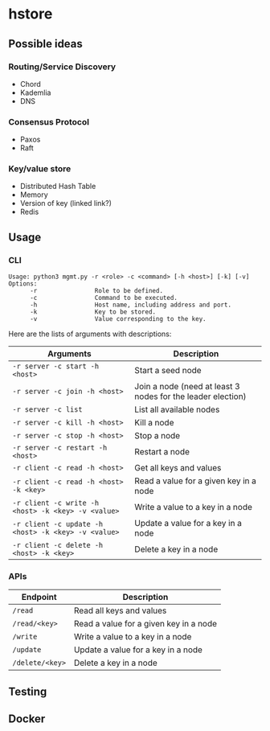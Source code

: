 # hstore


## Possible ideas

### Routing/Service Discovery
- Chord
- Kademlia
- DNS

### Consensus Protocol
- Paxos
- Raft

### Key/value store
- Distributed Hash Table
- Memory
- Version of key (linked link?)
- Redis


## Usage

### CLI

```
Usage: python3 mgmt.py -r <role> -c <command> [-h <host>] [-k] [-v]
Options:
      -r                Role to be defined.
      -c                Command to be executed.
      -h                Host name, including address and port.
      -k                Key to be stored.
      -v                Value corresponding to the key.
```

Here are the lists of arguments with descriptions:

Arguments | Description
-- | --
`-r server -c start -h <host>` | Start a seed node
`-r server -c join -h <host>` | Join a node (need at least 3 nodes for the leader election) 
`-r server -c list` | List all available nodes
`-r server -c kill -h <host>` | Kill a node 
`-r server -c stop -h <host>` | Stop a node 
`-r server -c restart -h <host>` | Restart a node 
`-r client -c read -h <host>` | Get all keys and values
`-r client -c read -h <host> -k <key>` | Read a value for a given key in a node
`-r client -c write -h <host> -k <key> -v <value>` | Write a value to a key in a node
`-r client -c update -h <host> -k <key> -v <value>` | Update a value for a key in a node
`-r client -c delete -h <host> -k <key>` | Delete a key in a node

### APIs

Endpoint | Description
-- | --
`/read` | Read all keys and values
`/read/<key>` | Read a value for a given key in a node
`/write` | Write a value to a key in a node
`/update` | Update a value for a key in a node
`/delete/<key>` | Delete a key in a node


## Testing


## Docker
